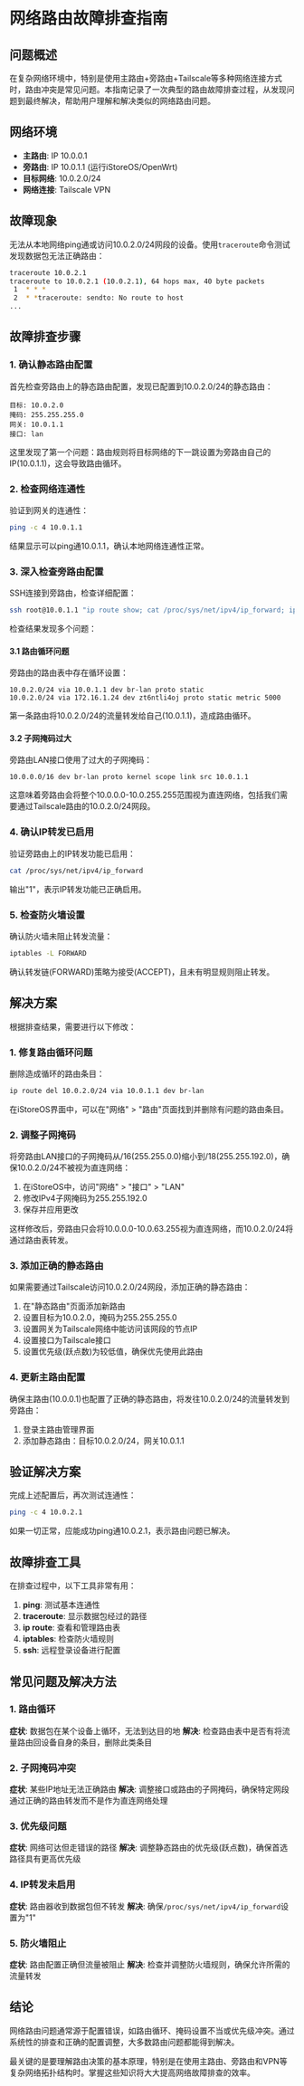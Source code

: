 # 网络路由故障排查指南

## 问题概述

在复杂网络环境中，特别是使用主路由+旁路由+Tailscale等多种网络连接方式时，路由冲突是常见问题。本指南记录了一次典型的路由故障排查过程，从发现问题到最终解决，帮助用户理解和解决类似的网络路由问题。

## 网络环境

- **主路由**: IP 10.0.0.1
- **旁路由**: IP 10.0.1.1 (运行iStoreOS/OpenWrt)
- **目标网络**: 10.0.2.0/24
- **网络连接**: Tailscale VPN

## 故障现象

无法从本地网络ping通或访问10.0.2.0/24网段的设备。使用`traceroute`命令测试发现数据包无法正确路由：

```bash
traceroute 10.0.2.1
traceroute to 10.0.2.1 (10.0.2.1), 64 hops max, 40 byte packets
 1  * * *
 2  * *traceroute: sendto: No route to host
...
```

## 故障排查步骤

### 1. 确认静态路由配置

首先检查旁路由上的静态路由配置，发现已配置到10.0.2.0/24的静态路由：

```
目标: 10.0.2.0
掩码: 255.255.255.0
网关: 10.0.1.1
接口: lan
```

这里发现了第一个问题：路由规则将目标网络的下一跳设置为旁路由自己的IP(10.0.1.1)，这会导致路由循环。

### 2. 检查网络连通性

验证到网关的连通性：

```bash
ping -c 4 10.0.1.1
```

结果显示可以ping通10.0.1.1，确认本地网络连通性正常。

### 3. 深入检查旁路由配置

SSH连接到旁路由，检查详细配置：

```bash
ssh root@10.0.1.1 "ip route show; cat /proc/sys/net/ipv4/ip_forward; iptables -L"
```

检查结果发现多个问题：

#### 3.1 路由循环问题

旁路由的路由表中存在循环设置：

```
10.0.2.0/24 via 10.0.1.1 dev br-lan proto static 
10.0.2.0/24 via 172.16.1.24 dev zt6ntli4oj proto static metric 5000 
```

第一条路由将10.0.2.0/24的流量转发给自己(10.0.1.1)，造成路由循环。

#### 3.2 子网掩码过大

旁路由LAN接口使用了过大的子网掩码：

```
10.0.0.0/16 dev br-lan proto kernel scope link src 10.0.1.1
```

这意味着旁路由会将整个10.0.0.0-10.0.255.255范围视为直连网络，包括我们需要通过Tailscale路由的10.0.2.0/24网段。

### 4. 确认IP转发已启用

验证旁路由上的IP转发功能已启用：

```bash
cat /proc/sys/net/ipv4/ip_forward
```

输出"1"，表示IP转发功能已正确启用。

### 5. 检查防火墙设置

确认防火墙未阻止转发流量：

```bash
iptables -L FORWARD
```

确认转发链(FORWARD)策略为接受(ACCEPT)，且未有明显规则阻止转发。

## 解决方案

根据排查结果，需要进行以下修改：

### 1. 修复路由循环问题

删除造成循环的路由条目：

```bash
ip route del 10.0.2.0/24 via 10.0.1.1 dev br-lan
```

在iStoreOS界面中，可以在"网络" > "路由"页面找到并删除有问题的路由条目。

### 2. 调整子网掩码

将旁路由LAN接口的子网掩码从/16(255.255.0.0)缩小到/18(255.255.192.0)，确保10.0.2.0/24不被视为直连网络：

1. 在iStoreOS中，访问"网络" > "接口" > "LAN"
2. 修改IPv4子网掩码为255.255.192.0
3. 保存并应用更改

这样修改后，旁路由只会将10.0.0.0-10.0.63.255视为直连网络，而10.0.2.0/24将通过路由表转发。

### 3. 添加正确的静态路由

如果需要通过Tailscale访问10.0.2.0/24网段，添加正确的静态路由：

1. 在"静态路由"页面添加新路由
2. 设置目标为10.0.2.0，掩码为255.255.255.0
3. 设置网关为Tailscale网络中能访问该网段的节点IP
4. 设置接口为Tailscale接口
5. 设置优先级(跃点数)为较低值，确保优先使用此路由

### 4. 更新主路由配置

确保主路由(10.0.0.1)也配置了正确的静态路由，将发往10.0.2.0/24的流量转发到旁路由：

1. 登录主路由管理界面
2. 添加静态路由：目标10.0.2.0/24，网关10.0.1.1

## 验证解决方案

完成上述配置后，再次测试连通性：

```bash
ping -c 4 10.0.2.1
```

如果一切正常，应能成功ping通10.0.2.1，表示路由问题已解决。

## 故障排查工具

在排查过程中，以下工具非常有用：

1. **ping**: 测试基本连通性
2. **traceroute**: 显示数据包经过的路径
3. **ip route**: 查看和管理路由表
4. **iptables**: 检查防火墙规则
5. **ssh**: 远程登录设备进行配置

## 常见问题及解决方法

### 1. 路由循环

**症状**: 数据包在某个设备上循环，无法到达目的地
**解决**: 检查路由表中是否有将流量路由回设备自身的条目，删除此类条目

### 2. 子网掩码冲突

**症状**: 某些IP地址无法正确路由
**解决**: 调整接口或路由的子网掩码，确保特定网段通过正确的路由转发而不是作为直连网络处理

### 3. 优先级问题

**症状**: 网络可达但走错误的路径
**解决**: 调整静态路由的优先级(跃点数)，确保首选路径具有更高优先级

### 4. IP转发未启用

**症状**: 路由器收到数据包但不转发
**解决**: 确保`/proc/sys/net/ipv4/ip_forward`设置为"1"

### 5. 防火墙阻止

**症状**: 路由配置正确但流量被阻止
**解决**: 检查并调整防火墙规则，确保允许所需的流量转发

## 结论

网络路由问题通常源于配置错误，如路由循环、掩码设置不当或优先级冲突。通过系统性的排查和正确的配置调整，大多数路由问题都能得到解决。

最关键的是要理解路由决策的基本原理，特别是在使用主路由、旁路由和VPN等复杂网络拓扑结构时。掌握这些知识将大大提高网络故障排查的效率。 